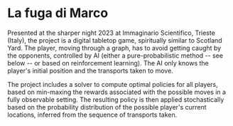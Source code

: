 # La fuga di Marco

Presented at the sharper night 2023 at Immaginario Scientifico, Trieste (Italy), the project is a digital tabletop game, spiritually similar to Scotland Yard.
The player, moving through a graph, has to avoid getting caught by the opponents, controlled by AI (either a pure-probabilistic method -- see below -- or based on reinforcement learning).
The AI only knows the player's initial position and the transports taken to move. 

The project includes a solver to compute optimal policies for all players, based on min-maxing the rewards associated with the possible moves in a fully observable setting.
The resulting policy is then applied stochastically based on the probability distribution of the possible player's current locations, inferred from the sequence of transports taken.

